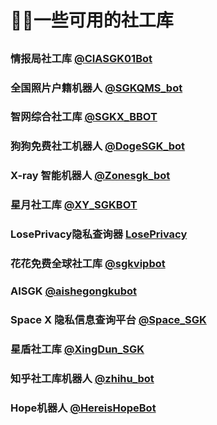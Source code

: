 ﻿# 🕵️‍♂️一些可用的社工库

##

### 情报局社工库 [@CIASGK01Bot](https://t.me/CIASGK01Bot?start=zY6ySF8b)

### 全国照片户籍机器人 [@SGKQMS_bot](https://t.me/SGKQMS_bot?start=583785512)

### 智网综合社工库 [@SGKX_BBOT](https://t.me/SGKX_BBOT?start=qr4mnWQdL2Wx)

### 狗狗免费社工机器人 [@DogeSGK_bot](https://t.me/DogeSGK_bot?start=583785512)

### X-ray 智能机器人 [@Zonesgk_bot](https://t.me/Zonesgk_bot?start=TZUYZTTPQ)

### 星月社工库 [@XY_SGKBOT](https://t.me/XY_SGKBOT?start=583785512)

### LosePrivacy隐私查询器 [LosePrivacy](https://loseprivacy.sbs?lp=NDMzNDM1)

### 花花免费全球社工库 [@sgkvipbot](https://t.me/sgkvipbot?start=vip_1206966)

### AISGK [@aishegongkubot](https://t.me/aishegongkubot?start=AISGK_QZJLDFBP)

### Space X 隐私信息查询平台 [@Space_SGK](https://t.me/SpaceSGK_bot?start=cGgfsuNtF7)

### 星盾社工库 [@XingDun_SGK](https://t.me/XingDun6Bot?start=1gxMd0h)

### 知乎社工库机器人 [@zhihu_bot](https://t.me/zhihu_bot?start=ZHIHU_RZICPQRJ)

### Hope机器人 [@HereisHopeBot](https://t.me/HereisHopeBot?start=583785512)



